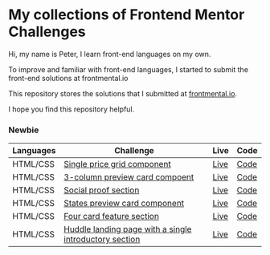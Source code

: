 # My collections of Frontend Mentor Challenges

Hi, my name is Peter, I learn front-end languages on my own.

To improve and familiar with front-end languages, I started to submit the front-end solutions at frontmental.io

This repository stores the solutions that I submitted at [frontmental.io](https://www.frontendmentor.io/).

I hope you find this repository helpful.

### Newbie

| Languages | Challenge                                                                                                                                                           | Live                                                                 | Code                                                                                                              |
| --------- | ------------------------------------------------------------------------------------------------------------------------------------------------------------------- | -------------------------------------------------------------------- | ----------------------------------------------------------------------------------------------------------------- |
| HTML/CSS  | [Single price grid component](https://www.frontendmentor.io/challenges/single-price-grid-component-5ce41129d0ff452fec5abbbc)                                        | [Live](https://single-price-by-peter.netlify.app/)                   | [Code](https://github.com/PeterHuang-13/frontend_mentor_challenges/tree/master/Single_price_grid_component)       |
| HTML/CSS  | [3-column preview card compoent](https://www.frontendmentor.io/challenges/3column-preview-card-component-pH92eAR2-)                                                 | [Live](https://3column-preview-card.netlify.app/)                    | [Code](https://github.com/PeterHuang-13/frontend_mentor_challenges/tree/master/3-column_preview_card_component)   |
| HTML/CSS  | [Social proof section](https://www.frontendmentor.io/challenges/social-proof-section-6e0qTv_bA)                                                                     | [Live](https://social-proof-section-solution.netlify.app/)           | [Code](https://github.com/PeterHuang-13/frontend_mentor_challenges/tree/master/social-proof-section-master)       |
| HTML/CSS  | [States preview card component](https://www.frontendmentor.io/challenges/stats-preview-card-component-8JqbgoU62)                                                    | [Live](https://app.netlify.com/sites/state-preview/settings/general) | [Code](https://github.com/PeterHuang-13/frontend_mentor_challenges/tree/master/stats-preview-card-component-main) |
| HTML/CSS  | [Four card feature section](https://www.frontendmentor.io/challenges/four-card-feature-section-weK1eFYK)                                                            | [Live](https://four-card-feature-by-peter.netlify.app/)              | [Code](https://github.com/PeterHuang-13/frontend_mentor_challenges/tree/master/four-card-feature-section-master)  |
| HTML/CSS  | [Huddle landing page with a single introductory section](https://www.frontendmentor.io/challenges/huddle-landing-page-with-a-single-introductory-section-B_2Wvxgi0) | [Live]()                                                             | [Code]()                                                                                                          |
